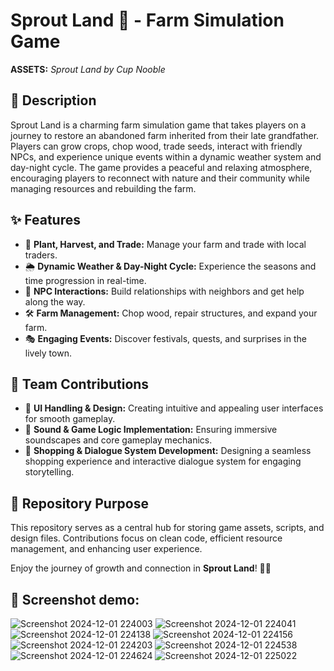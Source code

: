 # Sprout Land 🌱 - Farm Simulation Game  

**ASSETS:** *Sprout Land by Cup Nooble*  

## 📖 Description  
Sprout Land is a charming farm simulation game that takes players on a journey to restore an abandoned farm inherited from their late grandfather. Players can grow crops, chop wood, trade seeds, interact with friendly NPCs, and experience unique events within a dynamic weather system and day-night cycle. The game provides a peaceful and relaxing atmosphere, encouraging players to reconnect with nature and their community while managing resources and rebuilding the farm.  

## ✨ Features  
- 🌾 **Plant, Harvest, and Trade:** Manage your farm and trade with local traders.  
- 🌦 **Dynamic Weather & Day-Night Cycle:** Experience the seasons and time progression in real-time.  
- 🤝 **NPC Interactions:** Build relationships with neighbors and get help along the way.  
- 🛠 **Farm Management:** Chop wood, repair structures, and expand your farm.  
- 🎭 **Engaging Events:** Discover festivals, quests, and surprises in the lively town.  

## 👥 Team Contributions  
- 🎨 **UI Handling & Design:** Creating intuitive and appealing user interfaces for smooth gameplay.  
- 🎵 **Sound & Game Logic Implementation:** Ensuring immersive soundscapes and core gameplay mechanics.  
- 🛒 **Shopping & Dialogue System Development:** Designing a seamless shopping experience and interactive dialogue system for engaging storytelling.  

## 📂 Repository Purpose  
This repository serves as a central hub for storing game assets, scripts, and design files. Contributions focus on clean code, efficient resource management, and enhancing user experience.  

Enjoy the journey of growth and connection in **Sprout Land**! 🌱✨  

## 📖 Screenshot demo:  
![Screenshot 2024-12-01 224003](https://github.com/user-attachments/assets/2145e7e5-1a1d-4e43-b850-022d51d136c0)
![Screenshot 2024-12-01 224041](https://github.com/user-attachments/assets/2db86071-b836-4e80-8aa9-1db258ffa089)
![Screenshot 2024-12-01 224138](https://github.com/user-attachments/assets/0186855c-d73a-4119-91ef-c08ffc2777a3)
![Screenshot 2024-12-01 224156](https://github.com/user-attachments/assets/0f3e77c0-d2b0-48f1-be1a-b3a654310874)
![Screenshot 2024-12-01 224203](https://github.com/user-attachments/assets/97c7f629-967f-468f-8ca0-02d66b43683f)
![Screenshot 2024-12-01 224538](https://github.com/user-attachments/assets/83d13e0a-0562-4fa7-aa3c-1323a3451a86)
![Screenshot 2024-12-01 224624](https://github.com/user-attachments/assets/553ee2b2-cdc9-4462-a2af-c8afdff15fb2)
![Screenshot 2024-12-01 225022](https://github.com/user-attachments/assets/102bd588-f613-49a5-b199-1ce4130ac88e)
